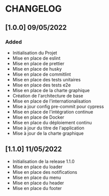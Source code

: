 # CHANGELOG

## [1.0.0] 09/05/2022

### Added

- Initialisation du Projet
- Mise en place de eslint
- Mise en place de prettier
- Mise en place de husky
- Mise en place de commitlint
- Mise en place des tests unitaires
- Mise en place des tests e2e
- Mise en place de la charte graphique
- Création de l'architecture de base
- Mise en place de l'internationalisation
- Mise a jour config pre-commit pour cypress
- Mise en place de l'intégration continue
- Mise en place de Docker
- Mise en place du déploiement continu
- Mise à jour du titre de l'application
- Mise à jour de la charte graphique

## [1.1.0] 11/05/2022

- Initialisation de la release 1.1.0
- Mise en place du loader
- Mise en place des notifications
- Mise en place du menu
- Mise en place du header
- Mise en place du footer
